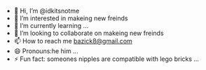- 👋 Hi, I’m @idkitsnotme
- 👀 I’m interested in makeing new freinds
- 🌱 I’m currently learning ...
- 💞️ I’m looking to collaborate on makeing new freinds
- 📫 How to reach me bazick8@gmail.com
- 😄 Pronouns:he him ...
- ⚡ Fun fact: someones nipples are compatible with lego bricks ...

<!---
idkitsnotme/idkitsnotme is a ✨ special ✨ repository because its `README.md` (this file) appears on your GitHub profile.
You can click the Preview link to take a look at your changes.
--->
